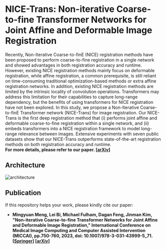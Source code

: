 # NICE-Trans: Non-iterative Coarse-to-fine Transformer Networks for Joint Affine and Deformable Image Registration
Recently, Non-Iterative Coarse-to-finE (NICE) registration methods have been proposed to perform coarse-to-fine registration in a single network and showed advantages in both registration accuracy and runtime. However, existing NICE registration methods mainly focus on deformable registration, while affine registration, a common prerequisite, is still reliant on time-consuming traditional optimization-based methods or extra affine registration networks. In addition, existing NICE registration methods are limited by the intrinsic locality of convolution operations. Transformers may address this limitation for their capabilities to capture long-range dependency, but the benefits of using transformers for NICE registration have not been explored. In this study, we propose a Non-Iterative Coarse-to-finE Transformer network (NICE-Trans) for image registration. Our NICE-Trans is the first deep registration method that (i) performs joint affine and deformable coarse-to-fine registration within a single network, and (ii) embeds transformers into a NICE registration framework to model long-range relevance between images. Extensive experiments with seven public datasets show that our NICE-Trans outperforms state-of-the-art registration methods on both registration accuracy and runtime.  
**For more details, please refer to our paper. [[arXiv](https://arxiv.org/abs/2307.03421)]**

## Architecture
![architecture](https://github.com/MungoMeng/Registration-NICE-Trans/blob/master/Figure/architecture.png)

## Publication
If this repository helps your work, please kindly cite our paper:
* **Mingyuan Meng, Lei Bi, Michael Fulham, Dagan Feng, Jinman Kim, "Non-iterative Coarse-to-fine Transformer Networks for Joint Affine and Deformable Image Registration," International Conference on Medical Image Computing and Computer Assisted Intervention (MICCAI), pp.750-760, 2023, doi: 10.1007/978-3-031-43999-5_71. [[Springer](https://link.springer.com/chapter/10.1007/978-3-031-43999-5_71)] [[arXiv](https://arxiv.org/abs/2307.03421)]**
